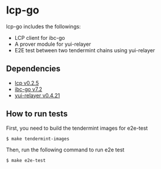 # lcp-go

lcp-go includes the followings:
- LCP client for ibc-go
- A prover module for yui-relayer
- E2E test between two tendermint chains using yui-relayer

## Dependencies

- [lcp v0.2.5](https://github.com/datachainlab/lcp/releases/tag/v0.2.5)
- [ibc-go v7.2](https://github.com/cosmos/ibc-go/releases/tag/v7.2.0)
- [yui-relayer v0.4.21](https://github.com/hyperledger-labs/yui-relayer/releases/tag/v0.4.21)

## How to run tests

First, you need to build the tendermint images for e2e-test

```bash
$ make tendermint-images
```

Then, run the following command to run e2e test

```bash
$ make e2e-test
```
